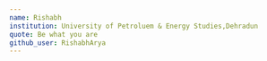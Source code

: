 ```yaml
---
name: Rishabh
institution: University of Petroluem & Energy Studies,Dehradun
quote: Be what you are
github_user: RishabhArya
---
```

